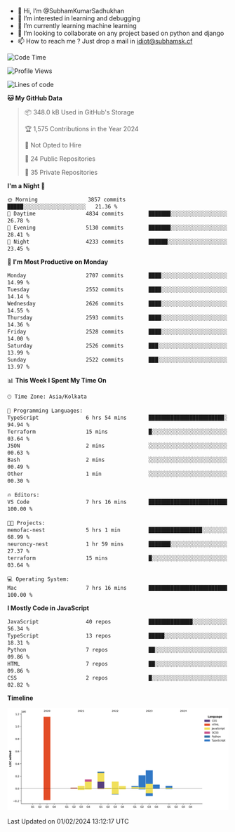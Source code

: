 - 👋 Hi, I’m @SubhamKumarSadhukhan
- 👀 I’m interested in learning and debugging
- 🌱 I’m currently learning machine learning
- 💞️ I’m looking to collaborate on any project based on python and django
- 📫 How to reach me ?
      Just drop a mail in idiot@subhamsk.cf

<!---
SubhamKumarSadhukhan/SubhamKumarSadhukhan is a ✨ special ✨ repository because its `README.md` (this file) appears on your GitHub profile.
You can click the Preview link to take a look at your changes.
--->


<!--START_SECTION:waka-->
![Code Time](http://img.shields.io/badge/Code%20Time-1%2C920%20hrs%2051%20mins-blue)

![Profile Views](http://img.shields.io/badge/Profile%20Views-0-blue)

![Lines of code](https://img.shields.io/badge/From%20Hello%20World%20I%27ve%20Written-2.4%20million%20lines%20of%20code-blue)

**🐱 My GitHub Data** 

> 📦 348.0 kB Used in GitHub's Storage 
 > 
> 🏆 1,575 Contributions in the Year 2024
 > 
> 🚫 Not Opted to Hire
 > 
> 📜 24 Public Repositories 
 > 
> 🔑 35 Private Repositories 
 > 
**I'm a Night 🦉** 

```text
🌞 Morning                3857 commits        █████░░░░░░░░░░░░░░░░░░░░   21.36 % 
🌆 Daytime                4834 commits        ███████░░░░░░░░░░░░░░░░░░   26.78 % 
🌃 Evening                5130 commits        ███████░░░░░░░░░░░░░░░░░░   28.41 % 
🌙 Night                  4233 commits        ██████░░░░░░░░░░░░░░░░░░░   23.45 % 
```
📅 **I'm Most Productive on Monday** 

```text
Monday                   2707 commits        ████░░░░░░░░░░░░░░░░░░░░░   14.99 % 
Tuesday                  2552 commits        ████░░░░░░░░░░░░░░░░░░░░░   14.14 % 
Wednesday                2626 commits        ████░░░░░░░░░░░░░░░░░░░░░   14.55 % 
Thursday                 2593 commits        ████░░░░░░░░░░░░░░░░░░░░░   14.36 % 
Friday                   2528 commits        ████░░░░░░░░░░░░░░░░░░░░░   14.00 % 
Saturday                 2526 commits        ███░░░░░░░░░░░░░░░░░░░░░░   13.99 % 
Sunday                   2522 commits        ███░░░░░░░░░░░░░░░░░░░░░░   13.97 % 
```


📊 **This Week I Spent My Time On** 

```text
🕑︎ Time Zone: Asia/Kolkata

💬 Programming Languages: 
TypeScript               6 hrs 54 mins       ████████████████████████░   94.94 % 
Terraform                15 mins             █░░░░░░░░░░░░░░░░░░░░░░░░   03.64 % 
JSON                     2 mins              ░░░░░░░░░░░░░░░░░░░░░░░░░   00.63 % 
Bash                     2 mins              ░░░░░░░░░░░░░░░░░░░░░░░░░   00.49 % 
Other                    1 min               ░░░░░░░░░░░░░░░░░░░░░░░░░   00.30 % 

🔥 Editors: 
VS Code                  7 hrs 16 mins       █████████████████████████   100.00 % 

🐱‍💻 Projects: 
memofac-nest             5 hrs 1 min         █████████████████░░░░░░░░   68.99 % 
neuroncy-nest            1 hr 59 mins        ███████░░░░░░░░░░░░░░░░░░   27.37 % 
terraform                15 mins             █░░░░░░░░░░░░░░░░░░░░░░░░   03.64 % 

💻 Operating System: 
Mac                      7 hrs 16 mins       █████████████████████████   100.00 % 
```

**I Mostly Code in JavaScript** 

```text
JavaScript               40 repos            ██████████████░░░░░░░░░░░   56.34 % 
TypeScript               13 repos            █████░░░░░░░░░░░░░░░░░░░░   18.31 % 
Python                   7 repos             ██░░░░░░░░░░░░░░░░░░░░░░░   09.86 % 
HTML                     7 repos             ██░░░░░░░░░░░░░░░░░░░░░░░   09.86 % 
CSS                      2 repos             █░░░░░░░░░░░░░░░░░░░░░░░░   02.82 % 
```



**Timeline**

![Lines of Code chart](https://raw.githubusercontent.com/SubhamKumarSadhukhan/SubhamKumarSadhukhan/main/assets/bar_graph.png)


 Last Updated on 01/02/2024 13:12:17 UTC
<!--END_SECTION:waka-->
